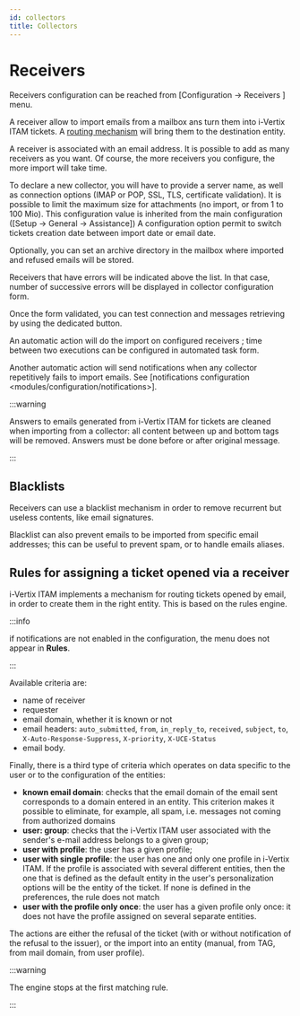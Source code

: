 ```yaml
---
id: collectors
title: Collectors
---
```


# Receivers

Receivers configuration can be reached from [Configuration -\> Receivers
] menu.

A receiver allow to import emails from a mailbox ans turn them into i-Vertix ITAM
tickets. A [routing mechanism](collectors_rules) will bring them to the destination entity.

A receiver is associated with an email address. It is possible to add as
many receivers as you want. Of course, the more receivers you configure,
the more import will take time.

To declare a new collector, you will have to provide a server name, as
well as connection options (IMAP or POP, SSL, TLS, certificate
validation). It is possible to limit the maximum size for attachments
(no import, or from 1 to 100 Mio). This configuration value is inherited
from the main configuration ([Setup -\> General -\>
Assistance]) A configuration option permit to switch tickets
creation date between import date or email date.

Optionally, you can set an archive directory in the mailbox where
imported and refused emails will be stored.

Receivers that have errors will be indicated above the list. In that
case, number of successive errors will be displayed in collector
configuration form.

Once the form validated, you can test connection and messages retrieving
by using the dedicated button.

An automatic action will do the import on configured receivers ; time
between two executions can be configured in automated task form.

Another automatic action will send notifications when any collector
repetitively fails to import emails. See [notifications configuration
\<modules/configuration/notifications\>].

:::warning

Answers to emails generated from i-Vertix ITAM for tickets are cleaned when
importing from a collector: all content between up and bottom tags
will be removed. Answers must be done before or after original
message.

:::

## Blacklists

Receivers can use a blacklist mechanism in order to remove recurrent but
useless contents, like email signatures.

Blacklist can also prevent emails to be imported from specific email
addresses; this can be useful to prevent spam, or to handle emails
aliases.

## Rules for assigning a ticket opened via a receiver 

i-Vertix ITAM implements a mechanism for routing tickets opened by email, in
order to create them in the right entity. This is based on the rules
engine.

:::info

if notifications are not enabled in the configuration, the menu does
not appear in **Rules**.

:::

Available criteria are:

- name of receiver
- requester
- email domain, whether it is known or not
- email headers: `auto_submitted`, `from`, `in_reply_to`, `received`,
  `subject`, `to`, `X-Auto-Response-Suppress`, `X-priority`,
  `X-UCE-Status`
- email body.

Finally, there is a third type of criteria which operates on data
specific to the user or to the configuration of the entities:

- **known email domain**: checks that the email domain of the email sent
  corresponds to a domain entered in an entity. This criterion makes it
  possible to eliminate, for example, all spam, i.e. messages not coming
  from authorized domains
- **user: group**: checks that the i-Vertix ITAM user associated with the
  sender's e-mail address belongs to a given group;
- **user with profile**: the user has a given profile;
- **user with single profile**: the user has one and only one profile in
  i-Vertix ITAM. If the profile is associated with several different entities,
  then the one that is defined as the default entity in the user's
  personalization options will be the entity of the ticket. If none is
  defined in the preferences, the rule does not match
- **user with the profile only once**: the user has a given profile only
  once: it does not have the profile assigned on several separate
  entities.

The actions are either the refusal of the ticket (with or without
notification of the refusal to the issuer), or the import into an entity
(manual, from TAG, from mail domain, from user profile).

:::warning

The engine stops at the first matching rule.

:::

